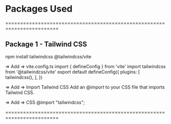 # Packages Used

========================================================================
## Package 1 - Tailwind CSS
npm install tailwindcss @tailwindcss/vite

=> Add => vite.config.ts
import { defineConfig } from 'vite'
import tailwindcss from '@tailwindcss/vite'
export default defineConfig({
  plugins: [
    tailwindcss(),
  ],
})

=> Add =>  Import Tailwind CSS
Add an @import to your CSS file that imports Tailwind CSS.

=> Add => CSS
&#64;import "tailwindcss";

========================================================================